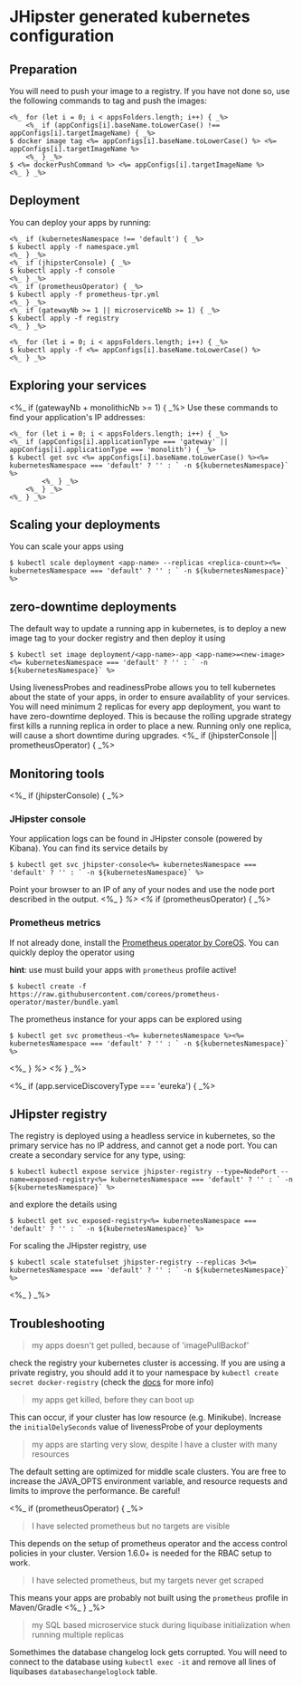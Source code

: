 # JHipster generated kubernetes configuration

## Preparation

You will need to push your image to a registry. If you have not done so, use the following commands to tag and push the images:

```
<%_ for (let i = 0; i < appsFolders.length; i++) { _%>
    <%_ if (appConfigs[i].baseName.toLowerCase() !== appConfigs[i].targetImageName) { _%>
$ docker image tag <%= appConfigs[i].baseName.toLowerCase() %> <%= appConfigs[i].targetImageName %>
    <%_ } _%>
$ <%= dockerPushCommand %> <%= appConfigs[i].targetImageName %>
<%_ } _%>
```

## Deployment

You can deploy your apps by running:

```
<%_ if (kubernetesNamespace !== 'default') { _%>
$ kubectl apply -f namespace.yml
<%_ } _%>
<%_ if (jhipsterConsole) { _%>
$ kubectl apply -f console
<%_ } _%>
<%_ if (prometheusOperator) { _%>
$ kubectl apply -f prometheus-tpr.yml
<%_ } _%>
<%_ if (gatewayNb >= 1 || microserviceNb >= 1) { _%>
$ kubectl apply -f registry
<%_ } _%>

<%_ for (let i = 0; i < appsFolders.length; i++) { _%>
$ kubectl apply -f <%= appConfigs[i].baseName.toLowerCase() %>
<%_ } _%>
```

## Exploring your services


<%_ if (gatewayNb + monolithicNb >= 1) { _%>
Use these commands to find your application's IP addresses:

```
<%_ for (let i = 0; i < appsFolders.length; i++) { _%>
<%_ if (appConfigs[i].applicationType === 'gateway' || appConfigs[i].applicationType === 'monolith') { _%>
$ kubectl get svc <%= appConfigs[i].baseName.toLowerCase() %><%= kubernetesNamespace === 'default' ? '' : ` -n ${kubernetesNamespace}` %>
        <%_ } _%>
    <%_ } _%>
<%_ } _%>
```

## Scaling your deployments

You can scale your apps using 

```
$ kubectl scale deployment <app-name> --replicas <replica-count><%= kubernetesNamespace === 'default' ? '' : ` -n ${kubernetesNamespace}` %>
```

## zero-downtime deployments

The default way to update a running app in kubernetes, is to deploy a new image tag to your docker registry and then deploy it using

```
$ kubectl set image deployment/<app-name>-app <app-name>=<new-image> <%= kubernetesNamespace === 'default' ? '' : ` -n ${kubernetesNamespace}` %>
```

Using livenessProbes and readinessProbe allows you to tell kubernetes about the state of your apps, in order to ensure availablity of your services. You will need minimum 2 replicas for every app deployment, you want to have zero-downtime deployed. This is because the rolling upgrade strategy first kills a running replica in order to place a new. Running only one replica, will cause a short downtime during upgrades.
<%_ if (jhipsterConsole || prometheusOperator) { _%>

## Monitoring tools

<%_ if (jhipsterConsole) { _%>
### JHipster console

Your application logs can be found in JHipster console (powered by Kibana). You can find its service details by
```
$ kubectl get svc jhipster-console<%= kubernetesNamespace === 'default' ? '' : ` -n ${kubernetesNamespace}` %>
```

Point your browser to an IP of any of your nodes and use the node port described in the output.
<%_ } _%>
<%_ if (prometheusOperator) { _%>

### Prometheus metrics

If not already done, install the [Prometheus operator by CoreOS](https://github.com/coreos/prometheus-operator). You can quickly deploy the operator using 

**hint**: use must build your apps with `prometheus` profile active!

```
$ kubectl create -f https://raw.githubusercontent.com/coreos/prometheus-operator/master/bundle.yaml
```

The prometheus instance for your apps can be explored using

```
$ kubectl get svc prometheus-<%= kubernetesNamespace %><%= kubernetesNamespace === 'default' ? '' : ` -n ${kubernetesNamespace}` %>
```
<%_ } _%>
<%_ } _%>

<%_ if (app.serviceDiscoveryType === 'eureka') { _%>
## JHipster registry

The registry is deployed using a headless service in kubernetes, so the primary service has no IP address, and cannot get a node port. You can create a secondary service for any type, using:

```
$ kubectl kubectl expose service jhipster-registry --type=NodePort --name=exposed-registry<%= kubernetesNamespace === 'default' ? '' : ` -n ${kubernetesNamespace}` %>
```

and explore the details using

```
$ kubectl get svc exposed-registry<%= kubernetesNamespace === 'default' ? '' : ` -n ${kubernetesNamespace}` %>
```

For scaling the JHipster registry, use

```
$ kubectl scale statefulset jhipster-registry --replicas 3<%= kubernetesNamespace === 'default' ? '' : ` -n ${kubernetesNamespace}` %>
```
<%_ } _%>


## Troubleshooting

> my apps doesn't get pulled, because of 'imagePullBackof'

check the registry your kubernetes cluster is accessing. If you are using a private registry, you should add it to your namespace by `kubectl create secret docker-registry` (check the [docs](https://kubernetes.io/docs/tasks/configure-pod-container/pull-image-private-registry/) for more info)

> my apps get killed, before they can boot up

This can occur, if your cluster has low resource (e.g. Minikube). Increase the `initialDelySeconds` value of livenessProbe of your deployments

> my apps are starting very slow, despite I have a cluster with many resources

The default setting are optimized for middle scale clusters. You are free to increase the JAVA_OPTS environment variable, and resource requests and limits to improve the performance. Be careful!

<%_ if (prometheusOperator) { _%>
> I have selected prometheus but no targets are visible

This depends on the setup of prometheus operator and the access control policies in your cluster. Version 1.6.0+ is needed for the RBAC setup to work.

> I have selected prometheus, but my targets never get scraped

This means your apps are probably not built using the `prometheus` profile in Maven/Gradle
<%_ } _%>

> my SQL based microservice stuck during liquibase initialization when running multiple replicas

Somethimes the database changelog lock gets corrupted. You will need to connect to the database using `kubectl exec -it` and remove all lines of liquibases `databasechangeloglock` table.
